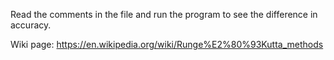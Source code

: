 Read the comments in the file and run the program to see the difference in accuracy.

Wiki page:
https://en.wikipedia.org/wiki/Runge%E2%80%93Kutta_methods
